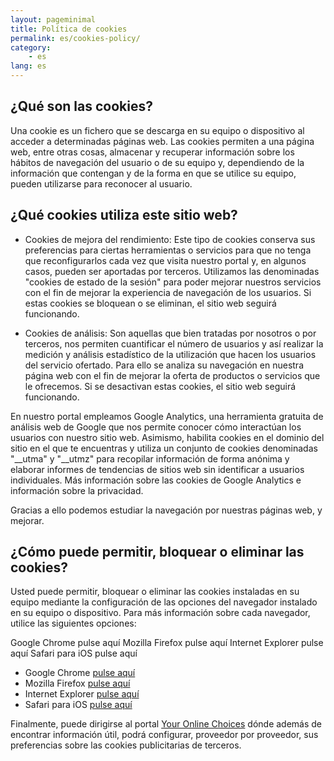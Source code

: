 ```yaml
---
layout: pageminimal
title: Política de cookies
permalink: es/cookies-policy/
category:
    - es
lang: es
---
```


## ¿Qué son las cookies?

Una cookie es un fichero que se descarga en su equipo o dispositivo al acceder a
determinadas páginas web. Las cookies permiten a una página web, entre  otras cosas,
almacenar y recuperar información sobre los hábitos de navegación del usuario o de su equipo y,
dependiendo de la información que contengan y de la forma en que se utilice su equipo,
pueden utilizarse para reconocer al usuario.

## ¿Qué cookies utiliza este sitio web?

* Cookies de mejora del rendimiento:
Este tipo de cookies conserva sus preferencias para ciertas herramientas o servicios
para que no tenga que reconfigurarlos cada vez que visita nuestro portal y, en algunos casos,
pueden ser aportadas por terceros. Utilizamos las denominadas "cookies de estado
de la sesión" para poder mejorar nuestros servicios con el fin de mejorar la
experiencia de navegación de los usuarios. Si estas cookies se bloquean o se
eliminan, el sitio web seguirá funcionando.

* Cookies de análisis:
Son aquellas que bien tratadas por nosotros o por terceros, nos permiten
cuantificar el número de usuarios y así realizar la medición y análisis
estadístico de la utilización que hacen los usuarios del servicio ofertado.
Para ello se analiza su navegación en nuestra página web con el fin de mejorar
la oferta de productos o servicios que le ofrecemos. Si se desactivan estas cookies,
el sitio web seguirá funcionando.

En nuestro portal empleamos Google Analytics, una herramienta gratuita de análisis
web de Google que nos permite conocer cómo interactúan los usuarios con nuestro sitio web.
Asimismo, habilita cookies en el dominio del sitio en el que te encuentras y
utiliza un conjunto de cookies denominadas "__utma" y "__utmz" para recopilar
información de forma anónima y elaborar informes de tendencias de sitios web
sin identificar a usuarios individuales. Más información sobre las cookies de
Google Analytics e información sobre la privacidad.

Gracias a ello podemos estudiar la navegación por nuestras páginas web, y mejorar.

## ¿Cómo puede permitir, bloquear o eliminar las cookies?

Usted puede permitir, bloquear o eliminar las cookies instaladas en su equipo
mediante la configuración de las opciones del navegador instalado en su equipo
o dispositivo. Para más información sobre cada navegador, utilice las siguientes opciones:

Google Chrome pulse aquí
Mozilla Firefox pulse aquí
Internet Explorer pulse aquí
Safari para iOS pulse aquí

<ul>
      <li>
        Google Chrome <a href="https://support.google.com/chrome/answer/95647?hl=es" target="_blank" title="Configuración en Google Chrome">pulse aquí</a></li>
      <li>
        Mozilla Firefox <a href="http://support.mozilla.org/es/kb/habilitar-y-deshabilitar-cookies-que-los-sitios-we" target="_blank" title="Ver en Mozilla Firefox">pulse aquí</a></li>
      <li>
        Internet Explorer <a href="http://windows.microsoft.com/es-es/windows7/how-to-manage-cookies-in-internet-explorer-9" target="_blank" title="Ver en Internet Explorer">pulse aquí</a></li>
      <li>
        Safari para iOS <a href="http://support.apple.com/kb/HT1677?viewlocale=es_ES" target="_blank" title="Ver en Safari">pulse aquí</a></li>
</ul>

Finalmente, puede dirigirse al portal <a href="http://www.youronlinechoices.com/es/" target="_blank">Your Online Choices</a>
dónde además de encontrar información útil, podrá configurar, proveedor por proveedor,
sus preferencias sobre las cookies publicitarias de terceros.
